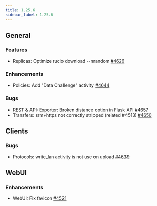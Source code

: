 ```yaml
---
title: 1.25.6
sidebar_label: 1.25.6
---
```


## General

### Features

- Replicas: Optimize rucio download --nrandom [#4626](https://github.com/rucio/rucio/issues/4626)

### Enhancements

- Policies: Add "Data Challenge" activity [#4644](https://github.com/rucio/rucio/issues/4644)

### Bugs

- REST & API: Exporter: Broken distance option in Flask API [#4657](https://github.com/rucio/rucio/issues/4657)
- Transfers: srm+https not correctly stripped (related #4513) [#4650](https://github.com/rucio/rucio/issues/4650)

## Clients

### Bugs

- Protocols: write_lan activity is not use on upload [#4639](https://github.com/rucio/rucio/issues/4639)

## WebUI

### Enhancements

- WebUI: Fix favicon [#4521](https://github.com/rucio/rucio/issues/4521)

